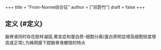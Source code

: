 +++
title = "Froin-Nonne综合征"
author = ["邓蔚竹"]
draft = false
+++

## 定义 {#定义}

脑脊液同时存在胶样凝固,黄变症和蛋白质-细胞分离(蛋白质明显增高细胞轻度增高或正常),为蛛网膜下腔脑脊液梗阻的特点